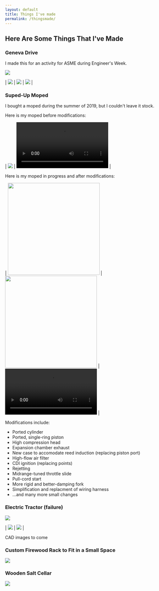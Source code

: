 ```yaml
---
layout: default
title: Things I've made
permalink: /thingsmade/
---
```

## Here Are Some Things That I've Made

### Geneva Drive

I made this for an activity for ASME during Engineer's Week.

<img style="max-width: 500px; height: auto; " src="https://r3dotstone.github.io/portfolio/media/genevaIso.png" >

| <img style="max-width: 200px; height: auto; " src="https://r3dotstone.github.io/portfolio/media/genevaFront.png" > | <img style="max-width: 200px; height: auto; " src="https://r3dotstone.github.io/portfolio/media/genevaSec1.png" > | <img style="max-width: 200px; height: auto; " src="https://r3dotstone.github.io/portfolio/media/genevaSec2.png" > |

### Suped-Up Moped

I bought a moped during the summer of 2019, but I couldn't leave it stock.

Here is my moped before modifications:

| <img style="max-width: 500px; height: auto; " src="https://r3dotstone.github.io/portfolio/media/Moped/mopedBefore.jpg" > | <video style="max-height: 300px; width: auto;" controls >
    <source src="https://r3dotstone.github.io/portfolio/media/Moped/mopedBefore_CUT.mp4" type="video/mp4">
    Your browser does not support the video tag.
</video> |

Here is my moped in progress and after modifications:

| <img style="max-width: auto; height: 300px; " src="https://r3dotstone.github.io/portfolio/media/Moped/mopedMotor1.jpg" > | <img style="max-width: auto; height: 300px; " src="https://r3dotstone.github.io/portfolio/media/Moped/mopedMods1.jpg" > | <video style="max-height: 300px; width: auto;" controls>
    <source src="https://r3dotstone.github.io/portfolio/media/Moped/mopedAfter.mp4" type="video/mp4">
    Your browser does not support the video tag.
</video> |

Modifications include:
- Ported cylinder
- Ported, single-ring piston
- High compression head
- Expansion chamber exhaust
- New case to accomodate reed induction (replacing piston port)
- High-flow air filter
- CDI ignition (replacing points)
- Rejetting
- Midrange-tuned throttle slide
- Pull-cord start
- More rigid and better-damping fork
- Simplification and replacment of wiring harness
- ...and many more small changes

### Electric Tractor (failure)

<img style="max-width: 500px; height: auto; " src="https://r3dotstone.github.io/portfolio/media/Tractor/tractor1.jpg" >

| <img style="max-width: 500px; height: auto; " src="https://r3dotstone.github.io/portfolio/media/Tractor/tractorBox1.jpg" > | <img style="max-width: 500px; height: auto; " src="https://r3dotstone.github.io/portfolio/media/Tractor/tractorCockpit2.jpg" > |

CAD images to come

### Custom Firewood Rack to Fit in a Small Space

<img style="max-width: 500px; height: auto; " src="https://r3dotstone.github.io/portfolio/media/rack.jpg" >

### Wooden Salt Cellar

<img style="max-width: 500px; height: auto; " src="https://r3dotstone.github.io/portfolio/media/box.jpg"                >